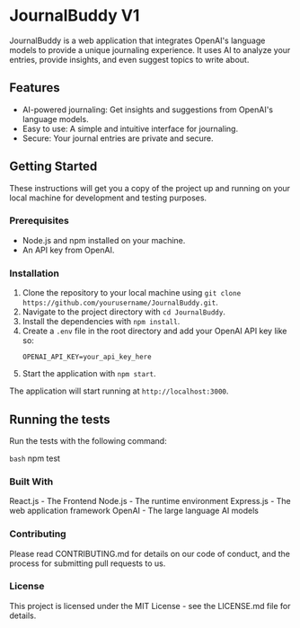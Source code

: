 # JournalBuddy V1

JournalBuddy is a web application that integrates OpenAI's language models to provide a unique journaling experience. It uses AI to analyze your entries, provide insights, and even suggest topics to write about.

## Features

- AI-powered journaling: Get insights and suggestions from OpenAI's language models.
- Easy to use: A simple and intuitive interface for journaling.
- Secure: Your journal entries are private and secure.

## Getting Started

These instructions will get you a copy of the project up and running on your local machine for development and testing purposes.

### Prerequisites

- Node.js and npm installed on your machine.
- An API key from OpenAI.

### Installation

1. Clone the repository to your local machine using `git clone https://github.com/yourusername/JournalBuddy.git`.
2. Navigate to the project directory with `cd JournalBuddy`.
3. Install the dependencies with `npm install`.
4. Create a `.env` file in the root directory and add your OpenAI API key like so:
    ```
    OPENAI_API_KEY=your_api_key_here
    ```
5. Start the application with `npm start`.

The application will start running at `http://localhost:3000`.

## Running the tests

Run the tests with the following command:

```bash```
npm test


###  Built With

React.js - The Frontend
Node.js - The runtime environment
Express.js - The web application framework
OpenAI - The large language AI models

### Contributing

Please read CONTRIBUTING.md for details on our code of conduct, and the process for submitting pull requests to us.

### License

This project is licensed under the MIT License - see the LICENSE.md file for details.